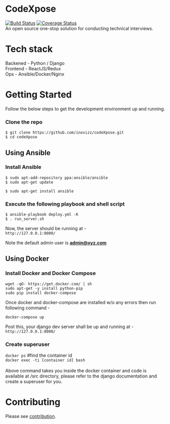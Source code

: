 # CodeXpose
[![Build Status](https://travis-ci.org/inovizz/codeXpose.svg?branch=master)](https://travis-ci.org/inovizz/codeXpose)
[![Coverage Status](https://coveralls.io/repos/github/sambasivaraop/codeXpose/badge.svg?branch=test)](https://coveralls.io/github/sambasivaraop/codeXpose?branch=test)</br>
An open source one-stop solution for conducting technical interviews.

# Tech stack
Backened  - Python / Django<br>
Frontend - ReactJS/Redux<br>
Ops - Ansible/Docker/Nginx

# Getting Started
Follow the below steps to get the development environment up and running.

### Clone the repo
`$ git clone https://github.com/inovizz/codeXpose.git`<br>
`$ cd codeXpose`<br>

## Using Ansible 
### Install Ansible
`$ sudo apt-add-repository ppa:ansible/ansible`<br>
`$ sudo apt-get update`<br>

`$ sudo apt-get install ansible`<br>

### Execute the following playbook and shell script
`$ ansible-playbook deploy.yml -K`<br>
`$ . run_server.sh`<br>

Now, the server should be running at - <br>
`http://127.0.0.1:8000/`

Note the default admin user is **admin@xyz.com**<br>

## Using Docker
### Install Docker and Docker Compose
`wget -qO- https://get.docker.com/ | sh`<br>
`sudo apt-get -y install python-pip`<br>
`sudo pip install docker-compose`<br>

Once docker and docker-compose are installed w/o any errors then run following command - 

`docker-compose up`

Post this, your django dev server shall be up and running at - <br>
`http://127.0.0.1:8000/`

### Create superuser
`docker ps` #find the container id<br>
`docker exec -ti [container id] bash`<br><br>
Above command takes you inside the docker container and code is available at /src directory, please refer to the django documentation and create a superuser for you.
# Contributing
Please see [contribution](CONTRIBUTING.md).
